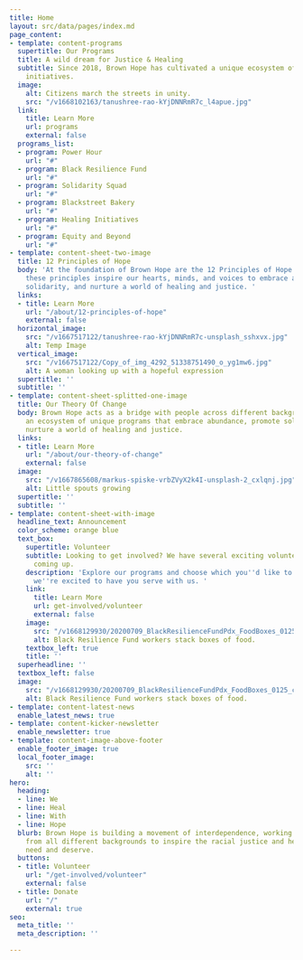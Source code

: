 ```yaml
---
title: Home
layout: src/data/pages/index.md
page_content:
- template: content-programs
  supertitle: Our Programs
  title: A wild dream for Justice & Healing
  subtitle: Since 2018, Brown Hope has cultivated a unique ecosystem of community-driven
    initiatives.
  image:
    alt: Citizens march the streets in unity.
    src: "/v1668102163/tanushree-rao-kYjDNNRmR7c_l4apue.jpg"
  link:
    title: Learn More
    url: programs
    external: false
  programs_list:
  - program: Power Hour
    url: "#"
  - program: Black Resilience Fund
    url: "#"
  - program: Solidarity Squad
    url: "#"
  - program: Blackstreet Bakery
    url: "#"
  - program: Healing Initiatives
    url: "#"
  - program: Equity and Beyond
    url: "#"
- template: content-sheet-two-image
  title: 12 Principles of Hope
  body: 'At the foundation of Brown Hope are the 12 Principles of Hope. Together,
    these principles inspire our hearts, minds, and voices to embrace abundance, promote
    solidarity, and nurture a world of healing and justice. '
  links:
  - title: Learn More
    url: "/about/12-principles-of-hope"
    external: false
  horizontal_image:
    src: "/v1667517122/tanushree-rao-kYjDNNRmR7c-unsplash_sshxvx.jpg"
    alt: Temp Image
  vertical_image:
    src: "/v1667517122/Copy_of_img_4292_51338751490_o_yg1mw6.jpg"
    alt: A woman looking up with a hopeful expression
  supertitle: ''
  subtitle: ''
- template: content-sheet-splitted-one-image
  title: Our Theory Of Change
  body: Brown Hope acts as a bridge with people across different backgrounds to support
    an ecosystem of unique programs that embrace abundance, promote solidarity, and
    nurture a world of healing and justice.
  links:
  - title: Learn More
    url: "/about/our-theory-of-change"
    external: false
  image:
    src: "/v1667865608/markus-spiske-vrbZVyX2k4I-unsplash-2_cxlqnj.jpg"
    alt: Little spouts growing
  supertitle: ''
  subtitle: ''
- template: content-sheet-with-image
  headline_text: Announcement
  color_scheme: orange blue
  text_box:
    supertitle: Volunteer
    subtitle: Looking to get involved? We have several exciting volunteer opportunities
      coming up.
    description: 'Explore our programs and choose which you''d like to volunteer with,
      we''re excited to have you serve with us. '
    link:
      title: Learn More
      url: get-involved/volunteer
      external: false
    image:
      src: "/v1668129930/20200709_BlackResilienceFundPdx_FoodBoxes_0125_cdtjob.jpg"
      alt: Black Resilience Fund workers stack boxes of food.
    textbox_left: true
    title: ''
  superheadline: ''
  textbox_left: false
  image:
    src: "/v1668129930/20200709_BlackResilienceFundPdx_FoodBoxes_0125_cdtjob.jpg"
    alt: Black Resilience Fund workers stack boxes of food.
- template: content-latest-news
  enable_latest_news: true
- template: content-kicker-newsletter
  enable_newsletter: true
- template: content-image-above-footer
  enable_footer_image: true
  local_footer_image:
    src: ''
    alt: ''
hero:
  heading:
  - line: We
  - line: Heal
  - line: With
  - line: Hope
  blurb: Brown Hope is building a movement of interdependence, working with neighbors
    from all different backgrounds to inspire the racial justice and healing our communities
    need and deserve.
  buttons:
  - title: Volunteer
    url: "/get-involved/volunteer"
    external: false
  - title: Donate
    url: "/"
    external: true
seo:
  meta_title: ''
  meta_description: ''

---
```

